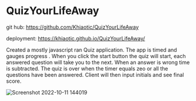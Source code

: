# QuizYourLifeAway

git hub: https://github.com/Khiaotic/QuizYourLifeAway

deployment: https://khiaotic.github.io/QuizYourLifeAway/


Created a mostly javascript ran Quiz application. The app is timed and gauges progress . When you click the start button  the  quiz will start, each  answered question will take you to the  next.
When an  answer is wrong time is  subtracted. The quiz is over when the timer equals zeo  or all the questions have been answered. Client will then input initials and see final score.





![Screenshot 2022-10-11 144019](https://user-images.githubusercontent.com/112679225/195174125-81366d32-978f-4646-bfcc-f111f7dd9ce5.jpg)



